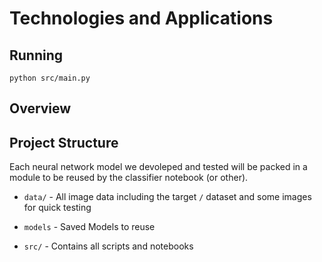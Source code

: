 # Technologies and Applications

## Running

```
python src/main.py
```

## Overview

## Project Structure

Each neural network model we devoleped and tested will be packed in a module
to be reused by the classifier notebook (or other).

- `data/` - All image data including the target `/` dataset and some images
for quick testing

- `models` - Saved Models to reuse

- `src/` - Contains all scripts and notebooks

<!--

Relatorio:
- Mudanças na Config dos parametros para o autoencoder

-->